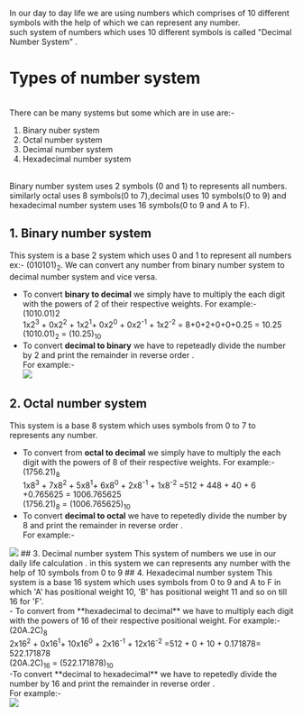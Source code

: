 In our day to day life we are using numbers which comprises of 10 different symbols with the help of which we can represent any number.
<br>such system of numbers which uses 10 different symbols is called  "Decimal Number System" .
# Types of number system
<br>There can be many systems but some which are in use are:-
 1. Binary nuber system
 2. Octal number system
 3. Decimal number system
 4. Hexadecimal number system

 <br>Binary number system uses 2 symbols (0 and 1) to represents all numbers. similarly octal uses 8 symbols(0 to 7),decimal uses 10 symbols(0 to 9) and hexadecimal number system uses 16 symbols(0 to 9 and A to F).

 ## 1. Binary number system
  This system is a base 2 system which uses 0 and 1 to represent all numbers ex:- (010101)<sub>2</sub>. 
  We can convert any number from binary number system to decimal number system and vice versa.<br> 
  - To convert **binary to decimal** we simply have to multiply the each digit with the powers of 2 of their respective weights. For example:- <br>
  (1010.01)2 <br>
  1x2<sup>3</sup> + 0x2<sup>2</sup> + 1x2<sup>1</sup>+ 0x2<sup>0</sup> + 0x2<sup>-1</sup> + 1x2<sup>-2</sup> = 8+0+2+0+0+0.25 = 10.25 <br>
  (1010.01)<sub>2</sub> = (10.25)<sub>10</sub> <br> 
 - To convert **decimal to binary** we have to repeteadly divide the number by 2 and print the remainder in reverse order .<br> For example:- <br>
   <img  aligh = "center" src = "https://media.geeksforgeeks.org/wp-content/uploads/2-47.png" />
 ## 2. Octal number system
  This system is a base 8 system which uses symbols from 0 to 7 to represents any number.<br>
  - To convert from **octal to decimal** we simply have to multiply the each digit with the powers of 8 of their respective weights. For example:-<br>
 (1756.21)<sub>8</sub> <br>
  1x8<sup>3</sup> + 7x8<sup>2</sup> + 5x8<sup>1</sup>+ 6x8<sup>0</sup> + 2x8<sup>-1</sup> + 1x8<sup>-2</sup> =512 + 448 + 40 + 6 +0.765625 = 1006.765625 <br>
  (1756.21)<sub>8</sub> = (1006.765625)<sub>10</sub> <br>
  - To convert **decimal to octal** we have to repetedly divide the number by 8 and print the remainder in reverse order .<br> For example:-<br>
   <img  aligh = "center" src = "https://media.geeksforgeeks.org/wp-content/uploads/decToOctal.png" />
 ## 3. Decimal number system
  This system of numbers we use in our daily life calculation . in this system we can represents any number with the help of 10 symbols from 0 to 9
 ## 4. Hexadecimal number system
This system is a base 16 system which uses symbols from 0 to 9  and A to F in which 'A' has positional weight 10, 'B' has positional weight 11 and so on till 16 for 'F'.<br>
 - To convert from **hexadecimal to decimal** we have to multiply each digit with  the powers of 16 of their respective positional weight. For example:-<br>
 (20A.2C)<sub>8</sub> <br>
   2x16<sup>2</sup> + 0x16<sup>1</sup>+ 10x16<sup>0</sup> + 2x16<sup>-1</sup> + 12x16<sup>-2</sup> =512 + 0 + 10 + 0.171878= 522.171878 <br>
  (20A.2C)<sub>16</sub> = (522.171878)<sub>10</sub> <br>
  -To convert **decimal to hexadecimal** we have to repetedly divide the number by 16 and print the remainder in reverse order .<br> For example:-<br>
  <img  aligh = "centre" src = "https://circuitglobe.com/wp-content/uploads/2016/09/deciaml-to-hexadecimal-conversion-6.jpg" />
  <br><br>
 

